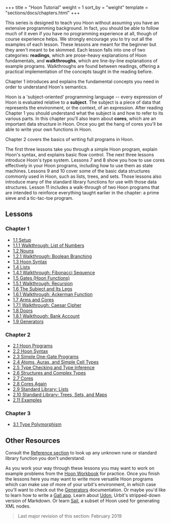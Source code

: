 +++
title = "Hoon Tutorial"
weight = 1
sort_by = "weight"
template = "sections/docs/chapters.html"
+++

This series is designed to teach you Hoon without assuming you have an extensive programming background.  In fact, you should be able to follow much of it even if you have no programming experience at all, though of course experience helps.  We strongly encourage you to try out all the examples of each lesson.  These lessons are meant for the beginner but they aren't meant to be skimmed. Each lesson falls into one of two categories: **readings**, which are prose-heavy explanations of Hoon fundamentals, and **walkthroughs**, which are line-by-line explanations of example programs. Walkthroughs are found between readings, offering a practical implementation of the concepts taught in the reading before.

Chapter 1 introduces and explains the fundamental concepts you need in order to understand Hoon's semantics.

Hoon is a 'subject-oriented' programming language -- every expression of Hoon is evaluated relative to a **subject**.  The subject is a piece of data that represents the environment, or the context, of an expression.  After reading Chapter 1 you should understand what the subject is and how to refer to its various parts.  In this chapter you'll also learn about **cores**, which are an important data structure in Hoon.  Once you get the hang of cores you'll be able to write your own functions in Hoon.

Chapter 2 covers the basics of writing full programs in Hoon.

The first three lessons take you through a simple Hoon program, explain Hoon's syntax, and explains basic flow control.  The next three lessons introduce Hoon's type system.  Lessons 7 and 8 show you how to use cores effectively in your Hoon programs, including how to use them as state machines.  Lessons 9 and 10 cover some of the basic data structures commonly used in Hoon, such as lists, trees, and sets.  Those lessons also introduce many of the standard library functions for use with those data structures.  Lesson 11 includes a walk-through of two Hoon programs that are intended to reinforce everything taught earlier in the chapter: a prime sieve and a tic-tac-toe program.

## Lessons

### Chapter 1

- [1.1 Setup](setup)
- [1.1.1 Walkthrough: List of Numbers](list-of-numbers)
- [1.2 Nouns](nouns)
- [1.2.1 Walkthrough: Boolean Branching](boolean-branching)
- [1.3 Hoon Syntax](hoon-syntax)
- [1.4 Lists](list)
- [1.4.1 Walkthrough: Fibonacci Sequence](fibonacci)
- [1.5 Gates (Hoon Functions)](gates)
- [1.5.1 Walkthrough: Recursion](recursion)
- [1.6 The Subject and Its Legs](the-subject-and-its-legs)
- [1.6.1 Walkthrough: Ackerman Function](ackermann)
- [1.7 Arms and Cores](arms-and-cores)
- [1.7.1 Walkthrough: Caesar Cipher](caesar)
- [1.8 Doors](doors)
- [1.8.1 Walkthough: Bank Account](bank-account)
- [1.9 Generators](generators)

### Chapter 2

- [2.1 Hoon Programs](hoon-programs)
- [2.2 Hoon Syntax](hoon-syntax)
- [2.3 Simple One-Gate Programs](simple-one-gate-programs)
- [2.4 Atoms, Auras, and Simple Cell Types](atoms-auras-and-simple-cell-types)
- [2.5 Type Checking and Type Inference](type-checking-and-type-inference)
- [2.6 Structures and Complex Types](structures-and-complex-types)
- [2.7 Cores](cores)
- [2.8 Cores Again](cores-again)
- [2.9 Standard Library: Lists](lists)
- [2.10 Standard Library: Trees, Sets, and Maps](trees-sets-and-maps)
- [2.11 Examples](examples)

### Chapter 3

- [3.1 Type Polymorphism](type-polymorphism)

## Other Resources

Consult the [Reference section](/docs/reference/) to look up any unknown rune or standard library function you don't understand.

As you work your way through these lessons you may want to work on example problems from the [Hoon Workbook](../workbook) for practice.  Once you finish the lessons here you may want to write more versatile Hoon programs which can make use of more of your urbit's environment, in which case you'll want to check out the [Generators](/docs/using/generators) documentation.  Or maybe you'd like to learn how to write a [Gall app](/docs/learn/arvo/gall).  Learn about [Udon](/docs/using/udon), Urbit's stripped-down version of Markdown.  Or learn [Sail](/docs/using/sail), a subset of Hoon used for generating XML nodes.


> Last major revision of this section: February 2019
